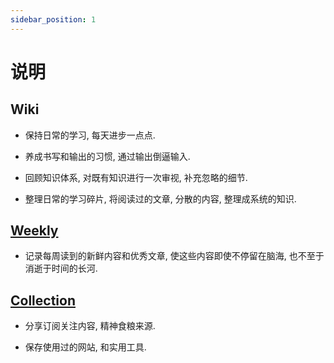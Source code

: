 ```yaml
---
sidebar_position: 1
---
```


# 说明

## Wiki

- 保持日常的学习, 每天进步一点点.

- 养成书写和输出的习惯, 通过输出倒逼输入.

- 回顾知识体系, 对既有知识进行一次审视, 补充忽略的细节.

- 整理日常的学习碎片, 将阅读过的文章, 分散的内容, 整理成系统的知识.

## [Weekly](/docs/category/weekly)

- 记录每周读到的新鲜内容和优秀文章, 使这些内容即使不停留在脑海, 也不至于消逝于时间的长河.

## [Collection](/docs/category/collection)

- 分享订阅关注内容, 精神食粮来源.

- 保存使用过的网站, 和实用工具.
